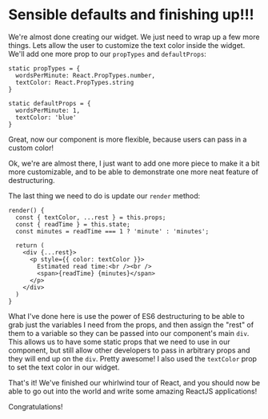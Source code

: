 # Sensible defaults and finishing up!!!

We're almost done creating our widget. We just need to wrap up a few more
things. Lets allow the user to customize the text color inside the
widget. We'll add one more prop to our `propTypes` and `defaultProps`:

```es6
static propTypes = {
  wordsPerMinute: React.PropTypes.number,
  textColor: React.PropTypes.string
}

static defaultProps = {
  wordsPerMinute: 1,
  textColor: 'blue'
}
```

Great, now our component is more flexible, because users can pass in a custom
color!

Ok, we're are almost there, I just want to add one more piece to make it
a bit more customizable, and to be able to demonstrate one more neat feature
of destructuring.

The last thing we need to do is update our `render` method:

```es6
render() {
  const { textColor, ...rest } = this.props;
  const { readTime } = this.state;
  const minutes = readTime === 1 ? 'minute' : 'minutes';

  return (
    <div {...rest}>
      <p style={{ color: textColor }}>
        Estimated read time:<br /><br />
        <span>{readTime} {minutes}</span>
      </p>
    </div>
  )
}
```

What I've done here is use the power of ES6 destructuring to be able to grab
just the variables I need from the props, and then assign the "rest" of them
to a variable so they can be passed into our component's main `div`. This allows
us to have some static props that we need to use in our component, but still
allow other developers to pass in arbitrary props and they will end up on the
`div`. Pretty awesome! I also used the `textColor` prop to set the text color
in our widget.

That's it! We've finished our whirlwind tour of React, and you should now be
able to go out into the world and write some amazing ReactJS applications!

Congratulations!
